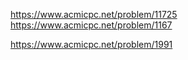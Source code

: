 https://www.acmicpc.net/problem/11725
https://www.acmicpc.net/problem/1167

https://www.acmicpc.net/problem/1991

